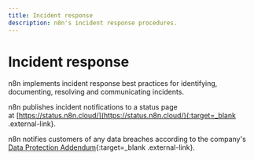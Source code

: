 ```yaml
---
title: Incident response
description: n8n's incident response procedures.
---
```


# Incident response

n8n implements incident response best practices for identifying, documenting, resolving and communicating incidents. 

n8n publishes incident notifications to a status page at [https://status.n8n.cloud/](https://status.n8n.cloud/){:target=_blank .external-link}.

n8n notifies customers of any data breaches according to the company's [Data Protection Addendum](https://n8n.io/legal/){:target=_blank .external-link}.
